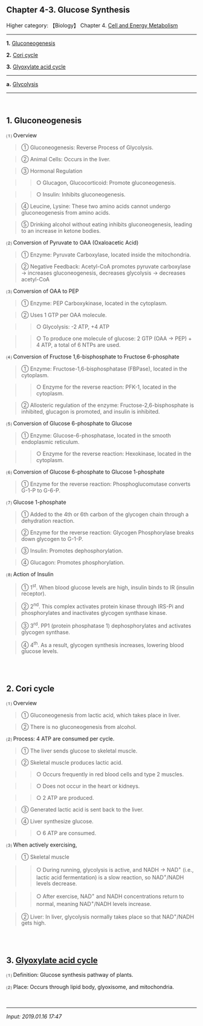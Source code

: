 ## **Chapter 4-3. Glucose Synthesis**

Higher category: 【Biology】 Chapter 4. [Cell and Energy Metabolism](https://jb243.github.io/pages/70)

---

**1.** [Gluconeogenesis](#1-gluconeogenesis)

**2.** [Cori cycle](#2-cori-cycle)

**3.** [Glyoxylate acid cycle](#3-glyoxylate-acid-cycle)

---

**a.** [Glycolysis](https://jb243.github.io/pages/1410)

---

<br>

## **1\. Gluconeogenesis**

⑴ Overview

> ① Gluconeogenesis: Reverse Process of Glycolysis.

> ② Animal Cells: Occurs in the liver.

> ③ Hormonal Regulation

>> ○ Glucagon, Glucocorticoid: Promote gluconeogenesis.

>> ○ Insulin: Inhibits gluconeogenesis.

> ④ Leucine, Lysine: These two amino acids cannot undergo gluconeogenesis from amino acids.

> ⑤ Drinking alcohol without eating inhibits gluconeogenesis, leading to an increase in ketone bodies.

⑵ Conversion of Pyruvate to OAA (Oxaloacetic Acid)

> ① Enzyme: Pyruvate Carboxylase, located inside the mitochondria.

> ② Negative Feedback: Acetyl-CoA promotes pyruvate carboxylase → increases gluconeogenesis, decreases glycolysis → decreases acetyl-CoA

⑶ Conversion of OAA to PEP

> ① Enzyme: PEP Carboxykinase, located in the cytoplasm.

> ② Uses 1 GTP per OAA molecule.

>> ○ Glycolysis: -2 ATP, +4 ATP

>> ○ To produce one molecule of glucose: 2 GTP (OAA → PEP) + 4 ATP, a total of 6 NTPs are used.

⑷ Conversion of Fructose 1,6-bisphosphate to Fructose 6-phosphate

> ① Enzyme: Fructose-1,6-bisphosphatase (FBPase), located in the cytoplasm.

>> ○ Enzyme for the reverse reaction: PFK-1, located in the cytoplasm.

> ② Allosteric regulation of the enzyme: Fructose-2,6-bisphosphate is inhibited, glucagon is promoted, and insulin is inhibited.

⑸ Conversion of Glucose 6-phosphate to Glucose

> ① Enzyme: Glucose-6-phosphatase, located in the smooth endoplasmic reticulum.

>> ○ Enzyme for the reverse reaction: Hexokinase, located in the cytoplasm.

⑹ Conversion of Glucose 6-phosphate to Glucose 1-phosphate

> ① Enzyme for the reverse reaction: Phosphoglucomutase converts G-1-P to G-6-P.

⑺ Glucose 1-phosphate

> ① Added to the 4th or 6th carbon of the glycogen chain through a dehydration reaction.

> ② Enzyme for the reverse reaction: Glycogen Phosphorylase breaks down glycogen to G-1-P.

> ③ Insulin: Promotes dephosphorylation.

> ④ Glucagon: Promotes phosphorylation.

⑻ Action of Insulin

> ① 1<sup>st</sup>. When blood glucose levels are high, insulin binds to IR (insulin receptor).

> ② 2<sup>nd</sup>. This complex activates protein kinase through IRS-Pi and phosphorylates and inactivates glycogen synthase kinase.

> ③ 3<sup>rd</sup>. PP1 (protein phosphatase 1) dephosphorylates and activates glycogen synthase.

> ④ 4<sup>th</sup>. As a result, glycogen synthesis increases, lowering blood glucose levels.

<br>

<br>

## **2\. Cori cycle**

⑴ Overview

> ① Gluconeogenesis from lactic acid, which takes place in liver.

> ② There is no gluconeogenesis from alcohol.

⑵ Process: 4 ATP are consumed per cycle.

> ① The liver sends glucose to skeletal muscle.

> ② Skeletal muscle produces lactic acid.

>> ○ Occurs frequently in red blood cells and type 2 muscles.

>> ○ Does not occur in the heart or kidneys.

>> ○ 2 ATP are produced.

> ③ Generated lactic acid is sent back to the liver.

> ④ Liver synthesize glucose.

>> ○ 6 ATP are consumed.

⑶ When actively exercising,

> ① Skeletal muscle

>> ○ During running, glycolysis is active, and NADH → NAD<sup>+</sup> (i.e., lactic acid fermentation) is a slow reaction, so NAD<sup>+</sup>/NADH levels decrease.

>> ○ After exercise, NAD<sup>+</sup> and NADH concentrations return to normal, meaning NAD<sup>+</sup>/NADH levels increase.

> ② Liver: In liver, glycolysis normally takes place so that NAD<sup>+</sup>/NADH gets high.

<br>

<br>

## **3\. [Glyoxylate acid cycle](https://github.com/JB243/jb243.github.io/edit/main/_posts/complete/1420-01-01-1420.md)**

⑴ Definition: Glucose synthesis pathway of plants.

⑵ Place: Occurs through lipid body, glyoxisome, and mitochondria. 

<br>

---

_Input: 2019.01.16 17:47_
